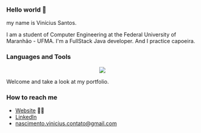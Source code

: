 ### Hello world 👋
my name is Vinícius Santos. 

I am a student of Computer Engineering at the Federal University of Maranhão - UFMA. I'm a FullStack Java developer. And I practice capoeira.

### Languages and Tools

<p align="center">
  <a href="https://skillicons.dev">
    <img src="https://skillicons.dev/icons?i=java,spring,js,nodejs,ts,postgres,mysql,mongodb,maven,git,docker,rabbitmq" />
  </a>
</p>



Welcome and take a look at my portfolio.

### How to reach me
- [Website](link_to_your_website_or_blog)  🚧👷
- [LinkedIn](https://www.linkedin.com/in/vinisantosn/)
- nascimento.vinicius.contato@gmail.com

<!--
**vinisantosn/vinisantosn** is a ✨ _special_ ✨ repository because its `README.md` (this file) appears on your GitHub profile.

Here are some ideas to get you started:

- 🔭 I’m currently working on ...
- 🌱 I’m currently learning ...
- 👯 I’m looking to collaborate on ...
- 🤔 I’m looking for help with ...
- 💬 Ask me about ...
- 📫 How to reach me: ...
- 😄 Pronouns: ...
- ⚡ Fun fact: ...
-->
